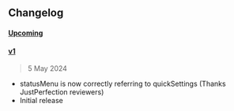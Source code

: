
## Changelog

#### [Upcoming](https///github.com/kuvaus/changelog-releasenotes-action/compare/v1...HEAD)


#### [v1](https://github.com/kuvaus/changelog-releasenotes-action/releases/tag/v1)

> 5 May 2024

- statusMenu is now correctly referring to quickSettings (Thanks JustPerfection reviewers)
- Initial release

